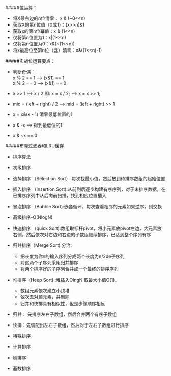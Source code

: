 #####位运算：
* 将X最右边的n位清零： x & (~0<<n)  
* 获取X的第n位值（0或1）：(x>>n)&1  
* 获取x的第n位幂值：x & (1<<n)  
* 仅将第n位置为1：x|(1<<n)  
* 仅将第n位置为0：x&(~(1<<n))  
* 将x最高位至第n位（含）清零：x&((1<<n)-1)  

#####实战位运算要点：
* 判断奇偶：  
x % 2 == 1    -->    (x&1) == 1  
x % 2 == 0    -->    (x&1) == 0

* x >> 1   -->   x / 2  即: x = x / 2;   -->   x = x >> 1;  
* mid = (left + right) / 2    -->     mid = (left + right) >> 1 
* x = x&(x - 1) 清零最低位置的1  
* x & -x ==> 得到最低位的1  
* x & ~x == 0  

#####布隆过滤器和LRU缓存
* 排序算法
* 初级排序
* 选择排序 （Selection Sort）:每次找最小值，然后放到待排序数组的起始位置

* 插入排序 （Insertion Sort):从前到后逐步构建有序序列，对于未排序数据，在已排序序列中从后向前扫描，找到相应位置插入

* 冒泡排序 （Bubble Sort):嵌套循环，每次查看相邻的元素如果逆序，则交换

* 高级排序-O(NlogN)
* 快速排序 （quick Sort):数组取标杆pivot，将小元素放pivot左边，大元素放右侧，然后依次对右边和右边的子数组继续排序，已达到整个序列有序

* 归并排序（Merge Sort) 分治:  
    * 把长度为你n的输入序列分成两个长度为n/2de子序列
    * 对这两个子序列采用归并排序
    * 将两个排序好的子序列合并成一个最终的排序序列
* 堆排序（Heep Sort) :堆插入OlngN 取最大小值O(1)_  
    * 数组元素依次建立小顶堆
    * 依次去对顶元素，并删除
    * 归并和快排具有相似性，但是步骤顺序相反
* 归并： 先排序左右子数组，然后合并两个有序子数组
* 快排：先调配出左右子数组，然后对于左右子数组进行排序
* 特殊排序
* 计算排序
* 桶排序
* 基数排序